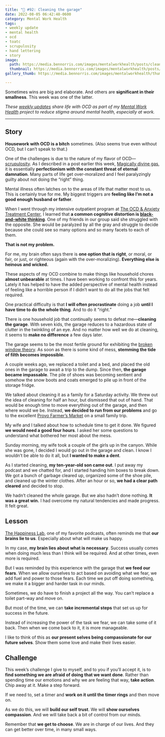 ```yaml
---
title: "🧠 #92: Cleaning the garage"
date: 2022-08-05 06:42:48-0600
category: Mental Work Health
tags:
- weekly update
- mental health
- ocd
- toatc
- scrupulosity
- hand lettering
- story
image: 
  path: https://media.bennorris.com/images/mentalworkhealth/posts/cleaning-the-garage.jpg
  thumbnail: https://media.bennorris.com/images/mentalworkhealth/posts/thumbnails/cleaning-the-garage.jpg
gallery_thumb: https://media.bennorris.com/images/mentalworkhealth/thumbs/cleaning-the-garage.jpg

---
```



Sometimes wins are big and elaborate. And others are **significant in their smallness**. This week was one of the latter.

_These [weekly updates](https://bennorris.com/tags/weekly-update/) share life with OCD as part of my [Mental Work Health](https://bennorris.com/mental-work-health) project to reduce stigma around mental health, especially at work._

***

## Story

**Housework with OCD is a bitch** sometimes. (Also seems true even without OCD, but I can’t speak to that.)

One of the challenges is due to the nature of my flavor of OCD—[scrupulosity](https://bennorris.com/tags/scrupulosity/). As I described in a post earlier this week, [Magically divine gas](https://bennorris.com/2022/08/02/magically-divine-gas), it is essentially **perfectionism with the constant threat of eternal damnation**. Many parts of life get over-moralized and I feel paralyzingly guilty about not doing the “right” thing.

Mental illness often latches on to the areas of life that matter most to us. This is certainly true for me. My biggest triggers are **feeling like I’m not a good enough husband or father**.

When I went through my intensive outpatient program at [The OCD & Anxiety Treatment Center](https://bennorris.com/tags/toatc/), I learned that **a common cognitive distortion is [black-and-white thinking](https://en.wikipedia.org/wiki/Splitting_(psychology))**. One of my friends in our group said she struggled with the opposite. She would be paralyzed by all the gray and struggle to decide because she could see so many options and so many facets to each of them.

**That is not my problem.**

For me, my brain often says there is **one option that is right**, or moral, or fair, or just, or righteous (again with the over-moralizing). **Everything else is heinous and wicked.**

These aspects of my OCD combine to make things like household chores **almost unbearable** at times. I have been working to confront this for years. Lately it has helped to have the added perspective of mental health instead of feeling like a horrible person if I didn’t want to do all the jobs that felt required.

One practical difficulty is that **I will often procrastinate** doing a job **until I have time to do the whole thing**. And to do it “right.”

There is one household job that continually seems to defeat me—**cleaning the garage**. With seven kids, the garage reduces to a hazardous state of clutter in the twinkling of an eye. And no matter how well we do at cleaning, it seems to **make no difference** a few days later.

The garage seems to be the most fertile ground for exhibiting the [broken window theory](https://en.wikipedia.org/wiki/Broken_windows_theory). As soon as there is some kind of mess, **stemming the tide of filth becomes impossible**.

A couple weeks ago, we replaced a toilet and a bed, and placed the old ones in the garage to await a trip to the dump. Since then, **the garage became impassable**. The pile of shoes was becoming sentient and somehow the snow boots and coats emerged to pile up in front of the storage fridge.

We talked about cleaning it as a family for a Saturday activity. We threw out the idea of cleaning for half an hour, but dismissed that out of hand. That would be enough time to move everything out of the garage, and then where would we be. Instead, **we decided to run from our problems** and go to the excellent [Provo Farmer’s Market](https://www.provofarmersmarket.com/) on a small family trip.

My wife and I talked about how to schedule time to get it done. We figured **we would need a good four hours**. I asked her some questions to understand what bothered her most about the mess.

Sunday morning, my wife took a couple of the girls up in the canyon. While she was gone, I decided I would go out in the garage and clean. I know I wouldn’t be able to do it all, but **I wanted to make a dent**.

As I started cleaning, **my ten-year-old son came out**. I put away my podcast and we chatted for, and I started handing him boxes to break down. We got a bunch of garbage cleared up, organized some of the shoe pile, and cleaned up the winter clothes. After an hour or so, **we had a clear path cleared** and decided to stop.

We hadn’t cleaned the whole garage. But we also hadn’t done nothing. **It was a great win.** I had overcome my natural tendencies and made progress. It felt great.


## Lesson

[The Happiness Lab](https://www.pushkin.fm/podcasts/the-happiness-lab-with-dr-laurie-santos), one of my favorite podcasts, often reminds me that **our brains lie to us**. Especially about what will make us happy.

In my case, **my brain lies about what is necessary**. Success usually comes when doing much less than I think will be required. And at other times, even more is required.

But I was reminded by this experience with the garage that **we feed our fears**. When we allow ourselves to act based on avoiding what we fear, we add fuel and power to those fears. Each time we put off doing something, we make it a bigger and harder task in our minds.

Sometimes, we do have to finish a project all the way. You can’t replace a toilet part-way and move on.

But most of the time, we can **take incremental steps** that set us up for success in the future.

Instead of increasing the power of the task we fear, we can take some of it back. Then when we come back to it, it is more manageable.

I like to think of this as **our present selves being compassionate for our future selves**. Show them some love and make their lives easier.


## Challenge

This week’s challenge I give to myself, and to you if you’ll accept it, is to **find something we are afraid of doing that we want done**. Rather than spending time our emotions and why we are feeling that way, **take action**. Chip away at it. Make a step forward.

If we need to, set a timer and **work on it until the timer rings** and then move on.

As we do this, we will **build our self trust**. We will **show ourselves compassion**. And we will take back a bit of control from our minds.

Remember that **we get to choose**. We are in charge of our lives. And they can get better over time, in many small ways.
